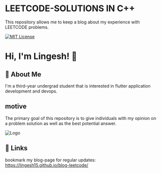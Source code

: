 
# LEETCODE-SOLUTIONS IN C++

This repository allows me to keep a blog about my experience with LEETCODE problems.




[![MIT License](https://img.shields.io/badge/License-MIT-green.svg)](https://choosealicense.com/licenses/mit/)



# Hi, I'm Lingesh! 👋


## 🚀 About Me
I'm a third-year undergrad student that is interested in flutter application development and devops.


## motive

The primary goal of this repository is to give individuals with my opinion on a problem solution as well as the best potential answer.


![Logo](https://upload.wikimedia.org/wikipedia/commons/0/0a/LeetCode_Logo_black_with_text.svg)


## 🔗 Links


bookmark my blog-page for regular updates:
https://lingesh15.github.io/blog-leetcode/

